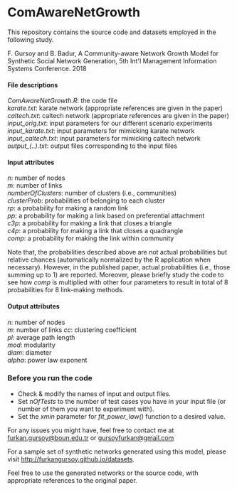# ComAwareNetGrowth
This repository contains the source code and datasets employed in the following study.

F. Gursoy and B. Badur, A Community-aware Network Growth Model for Synthetic Social Network Generation, 5th Int'l Management Information Systems Conference. 2018

#### File descriptions
*ComAwareNetGrowth.R*: the code file  
*karate.txt*: karate network (appropriate references are given in the paper)  
*caltech.txt*: caltech network (appropriate references are given in the paper)  
*input_orig.txt*: input parameters for our different scenario experiments  
*input_karate.txt*: input parameters for mimicking karate network  
*input_caltech.txt*: input parameters for mimicking caltech network  
*output_(..).txt*: output files corresponding to the input files

#### Input attributes
*n*: number of nodes  
*m*: number of links  
*numberOfClusters*: number of clusters (i.e., communities)  
*clusterProb*: probabilities of belonging to each cluster  
*rp*: a probability for making a random link  
*pp*: a probability for making a link based on preferential attachment  
*c3p*: a probability for making a link that closes a triangle  
*c4p*: a probability for making a link that closes a quadrangle  
*comp*: a probability for making the link within community  

Note that, the probabilities described above are not actual probabilities but relative chances (automatically normalized by the R application when necessary). However, in the published paper, actual probabilities (i.e., those summing up to 1) are reported. Moreover, please briefly study the code to see how *comp* is multiplied with other four parameters to result in total of 8 probabilities for 8 link-making methods.

#### Output attributes
*n*: number of nodes  
*m*: number of links 
*cc*: clustering coefficient  
*pl*: average path length  
*mod*: modularity  
*diam*: diameter  
*alpha*: power law exponent


### Before you run the code
* Check & modify the names of input and output files.  
* Set *nOfTests* to the number of test cases you have in your input file (or number of them you want to experiment with).
* Set the *xmin* parameter for *fit_power_law()* function to a desired value.

For any issues you might have, feel free to contact me at furkan.gursoy@boun.edu.tr or gursoyfurkan@gmail.com

For a sample set of synthetic networks generated using this model, please visit http://furkangursoy.github.io/datasets.

Feel free to use the generated networks or the source code, with appropriate references to the original paper.

